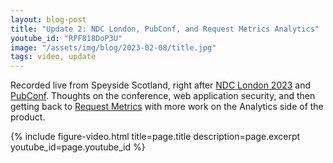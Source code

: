 ```yaml
---
layout: blog-post
title: "Update 2: NDC London, PubConf, and Request Metrics Analytics"
youtube_id: "RPF818DoP3U"
image: "/assets/img/blog/2023-02-08/title.jpg"
tags: video, update
---
```


Recorded live from Speyside Scotland, right after [NDC London 2023](https://ndclondon.com/) and [PubConf](https://pubconf.io/events/2023/london/). Thoughts on the conference, web application security, and then getting back to [Request Metrics](https://requestmetrics.com/) with more work on the Analytics side of the product.

<!-- more -->

{% include figure-video.html title=page.title description=page.excerpt youtube_id=page.youtube_id %}
